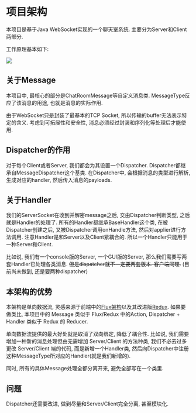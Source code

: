 # 项目架构

本项目是基于Java WebSocket实现的一个聊天室系统. 主要分为Server和Client两部分.

工作原理基本如下:


![](./assets/消息处理架构.png)


## 关于Message

本项目中, 最核心的部分是ChatRoomMessage等自定义消息类.
MessageType反应了该消息的用途, 也就是消息的实际作用.

由于WebSocket只是封装了最基本的TCP Socket, 所以传输的buffer无法表示特定的含义.
考虑到可拓展性和安全性, 消息必须经过封装和序列化等处理后才能使用.

## Dispatcher的作用

对于每个Client或者Server, 我们都会为其设置一个Dispatcher. 
Dispatcher都继承自MessageDispatcher这个基类.
在Dispatcher中, 会根据消息的类型进行解析, 生成对应的handler, 然后传入消息的payloads.

## 关于Handler

我们的ServerSocket在收到并解密message之后, 交由Dispatcher判断类型, 
之后就是Handler的处理了. 所有的Handler都继承BaseHandler这个类, 
在被Dispatcher创建之后, 又被Dispatcher调用onHandle方法, 然后对applier进行方法调用.
注意Handler是和Server以及Client紧耦合的. 所以一个Handler只能用于一种Server和Client.

比如说, 我们有一个console版的Server, 一个GUI版的Server, 那么我们需要写两套Handler已处理各类消息.
<del>但是dispatcher就不一定要两套版本. 客户端同理.</del>
(目前尚未做到, 还是要两种dispatcher)

## 本架构的优势

本架构是单向数据流, 灵感来源于前端中的<a href="https://facebook.github.io/flux/">Flux架构</a>以及其改进版<a href="https://github.com/reactjs/redux">Redux</a>.
如果要做类比, 本项目中的 Message 类似于 Flux/Redux 中的Action, Dispatcher + Handler 类似于 Redux 的 Reducer.

单向数据流提供的最大好处就是取消了双向绑定, 降低了耦合性. 
比如说, 我们需要增加一种新的消息处理但由无需增加 Server/Client 的方法种类, 
我们不必去过多更改 Server/Client 端的代码, 而是新增一个Handler类, 然后向Dispatcher中注册这种MessageType所对应的Handler(就是我们新增的).

同时, 所有的具体Message处理全都分离开来, 避免全部写在一个类里.

## 问题

Dispatcher还需要改进, 做到尽量和Server/Client完全分离, 甚至模块化.
